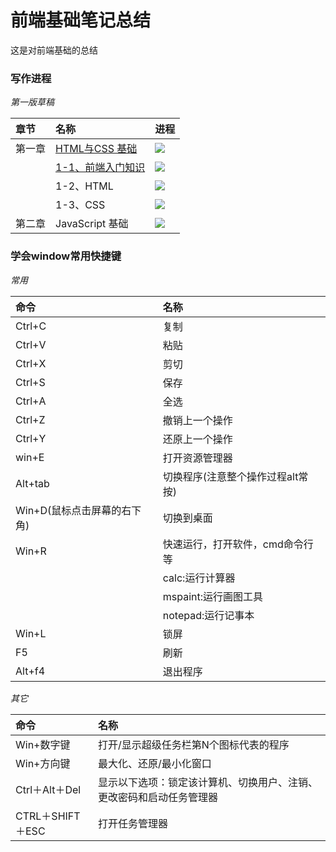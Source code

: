 # 前端基础笔记总结 #

这是对前端基础的总结

### 写作进程 ###

*第一版草稿*

| 章节 | 名称 | 进程 |
| :--- | :-------------- | :-------------------------------- |
| 第一章 | [HTML与CSS 基础](/ExpoBasics/1_htmlcss.md) | ![](http://progressed.io/bar/100) |
|  | [1-1、前端入门知识](/ExpoBasics/1_1.md) |![](http://progressed.io/bar/100) |
|  | 1-2、HTML |![](http://progressed.io/bar/100) |
|  | 1-3、CSS |![](http://progressed.io/bar/100) |
| 第二章 | JavaScript 基础 | ![](http://progressed.io/bar/0) |

### 学会window常用快捷键

*常用*

| 命令 | 名称 |
| :-------- | :----------------- |
| Ctrl+C | 复制 |
| Ctrl+V | 粘贴 |
| Ctrl+X | 剪切 |
| Ctrl+S | 保存 |
| Ctrl+A | 全选 |
| Ctrl+Z | 撤销上一个操作 |
| Ctrl+Y | 还原上一个操作 |
| win+E | 打开资源管理器 |
| Alt+tab | 切换程序(注意整个操作过程alt常按) |
| Win+D(鼠标点击屏幕的右下角) | 切换到桌面 |
| Win+R | 快速运行，打开软件，cmd命令行等 |
| | calc:运行计算器 |
| | mspaint:运行画图工具 |
| | notepad:运行记事本 |
| Win+L | 锁屏 |
| F5 | 刷新 |
| Alt+f4 | 退出程序 |

*其它*

| 命令 | 名称 |
| :-------- | :----------------- |
| Win+数字键 | 打开/显示超级任务栏第N个图标代表的程序 |
| Win+方向键 | 最大化、还原/最小化窗口 |
| Ctrl＋Alt＋Del | 显示以下选项：锁定该计算机、切换用户、注销、更改密码和启动任务管理器 |
| CTRL＋SHIFT＋ESC | 打开任务管理器 |
